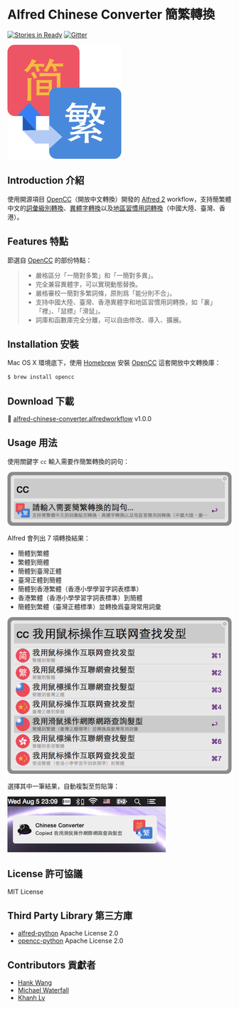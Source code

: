 # Alfred Chinese Converter 簡繁轉換

[![Stories in Ready](https://badge.waffle.io/amowu/alfred-chinese-converter.png?label=ready&title=Ready)](https://waffle.io/amowu/alfred-chinese-converter) [![Gitter](https://badges.gitter.im/Join%20Chat.svg)](https://gitter.im/amowu/alfred-chinese-converter?utm_source=badge&utm_medium=badge&utm_campaign=pr-badge)

![icon](icon.png)

## Introduction 介紹

使用開源項目 [OpenCC](https://github.com/BYVoid/OpenCC)（開放中文轉換）開發的 [Alfred 2](http://www.alfredapp.com/) workflow，支持簡繁體中文的[詞彙級別轉換](https://zh.wikipedia.org/wiki/%E7%B9%81%E7%B0%A1%E8%BD%89%E6%8F%9B#.E8.A9.9E.E5.B0.8D.E8.A9.9E.E7.9B.B8.E4.BA.92.E8.BD.89.E6.8F.9B)、[異體字轉換](https://zh.wikipedia.org/wiki/%E7%B9%81%E7%B0%A1%E8%BD%89%E6%8F%9B#.E5.AD.97.E5.AF.B9.E5.AD.97.E7.9B.B8.E4.BA.92.E8.BD.AC.E6.8D.A2)以及[地區習慣用詞轉換](https://zh.wikipedia.org/wiki/%E7%B9%81%E7%B0%A1%E8%BD%89%E6%8F%9B#.E5.9C.B0.E5.8C.BA.E7.94.A8.E8.AF.AD.E8.BD.AC.E6.8D.A2)（中國大陸、臺灣、香港）。

## Features 特點

節選自 [OpenCC](https://github.com/BYVoid/OpenCC) 的部份特點：

> - 嚴格區分「一簡對多繁」和「一簡對多異」。
> - 完全兼容異體字，可以實現動態替換。
> - 嚴格審校一簡對多繁詞條，原則爲「能分則不合」。
> - 支持中國大陸、臺灣、香港異體字和地區習慣用詞轉換，如「裏」「裡」、「鼠標」「滑鼠」。
> - 詞庫和函數庫完全分離，可以自由修改、導入、擴展。

## Installation 安裝

Mac OS X 環境底下，使用 [Homebrew](http://brew.sh/) 安裝 [OpenCC](https://github.com/BYVoid/OpenCC) 這套開放中文轉換庫：

```bash
$ brew install opencc
```

## Download 下載

📎 [alfred-chinese-converter.alfredworkflow](https://github.com/amowu/alfred-chinese-converter/releases/download/1.0.0/alfred-chinese-converter.alfredworkflow) v1.0.0

## Usage 用法

使用關鍵字 `cc` 輸入需要作簡繁轉換的詞句：

![輸入關鍵字 cc，然後接著輸入要轉換的詞句](screenshot-usage-01.png)

Alfred 會列出 7 項轉換結果：

- 簡體到繁體
- 繁體到簡體
- 簡體到臺灣正體
- 臺灣正體到簡體
- 簡體到香港繁體（香港小學學習字詞表標準）
- 香港繁體（香港小學學習字詞表標準）到簡體
- 簡體到繁體（臺灣正體標準）並轉換爲臺灣常用詞彙

![選擇其中一項轉換結果，然後 Enter](screenshot-usage-02.png)

選擇其中一筆結果，自動複製至剪貼簿：

![成功複製到剪貼簿](screenshot-usage-03.png)

## License 許可協議

MIT License

## Third Party Library 第三方庫

- [alfred-python](https://github.com/nikipore/alfred-python) Apache License 2.0
- [opencc-python](https://github.com/lepture/opencc-python) Apache License 2.0

## Contributors 貢獻者

- [Hank Wang](https://github.com/hanksudo)
- [Michael Waterfall](https://github.com/mwaterfall/alfred-datetime-format-converter)
- [Khanh Ly](https://dribbble.com/shots/1948154-Country-flags-Retail-Loyalty-Congress-2015)
